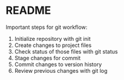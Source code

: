 # README #

Important steps for git workflow:

1. Initialize repository with git init
2. Create changes to project files 
3. Check status of those files with git status
4. Stage changes for commit
5. Commit changes to version history
6. Review previous changes with git log


